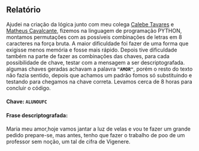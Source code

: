 ## Relatório

Ajudei na criação da lógica junto com meu colega [Calebe Tavares](https://github.com/calebetaap) e [Matheus Cavalcante](https://github.com/cavalcantteme), fizemos na linguagem de programação PYTHON, montamos permutações com as possíveis combinações de letras em 8 caracteres na força bruta. A maior dificuldade foi fazer de uma forma que exigisse menos memória e fosse mais rápido. Depois tive dificuldade também na parte de fazer as combinações das chaves, para cada possibilidade de chave, testar com a mensagem a ser descriptografada. algumas chaves geradas achavam a palavra **```"AMOR"```**, porém o resto do texto não fazia sentido, depois que achamos um padrão fomos só substituindo e testando para chegamos na chave correta. Levamos cerca de 8 horas para concluir o código. 

#### Chave: **```ALUNOUFC```**

#### Frase descriptografada:
Maria meu amor,hoje vamos jantar a luz de velas e vou te fazer um grande pedido prepare-se, mas antes, tenho que fazer o trabalho de poo de um professor sem noção, um tal de cifra de Vigenere.
